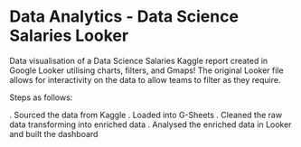 # Data Analytics - Data Science Salaries Looker


Data visualisation of a Data Science Salaries Kaggle report created in Google Looker utilising charts, filters, and Gmaps! The original Looker file allows for interactivity on the data to allow teams to filter as they require.

Steps as follows:

. Sourced the data from Kaggle . Loaded into G-Sheets . Cleaned the raw data transforming into enriched data . Analysed the enriched data in Looker and built the dashboard
